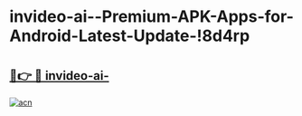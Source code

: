 # invideo-ai--Premium-APK-Apps-for-Android-Latest-Update-!8d4rp

# <h2><a href="https://dempkz.esa.edu.pl?title=invideo-ai-&ref=8d4rp">🔗👉 🔴 invideo-ai-</a></h2>

[![acn](https://github.com/user-attachments/assets/0f9c940e-d8b0-45ae-aac7-cd30a18b3e1c)](https://dempkz.esa.edu.pl?title=invideo-ai-&ref=8d4rp)

